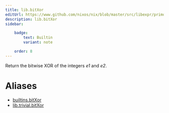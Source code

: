 ```yaml
---
title: lib.bitXor
editUrl: https://www.github.com/nixos/nix/blob/master/src/libexpr/primops.cc
description: lib.bitXor
sidebar:

    badge:
        text: Builtin
        variant: note

    order: 8
---
```


Return the bitwise XOR of the integers *e1* and *e2*.


# Aliases

- [builtins.bitXor](/nix-doc-comments/reference/builtins/builtins-bitXor)
- [lib.trivial.bitXor](/nix-doc-comments/reference/lib/trivial/lib-trivial-bitXor)


